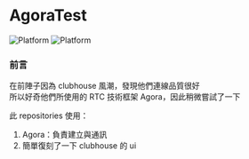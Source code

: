 # AgoraTest
![Platform](https://img.shields.io/badge/Platform-iOS-red) ![Platform](https://img.shields.io/badge/Framework-Agora-green)

### 前言
在前陣子因為 clubhouse 風潮，發現他們連線品質很好 \
所以好奇他們所使用的 RTC 技術框架 Agora，因此稍微嘗試了一下

此 repositories 
使用：
1. Agora：負責建立與通訊
2. 簡單復刻了一下 clubhouse 的 ui
